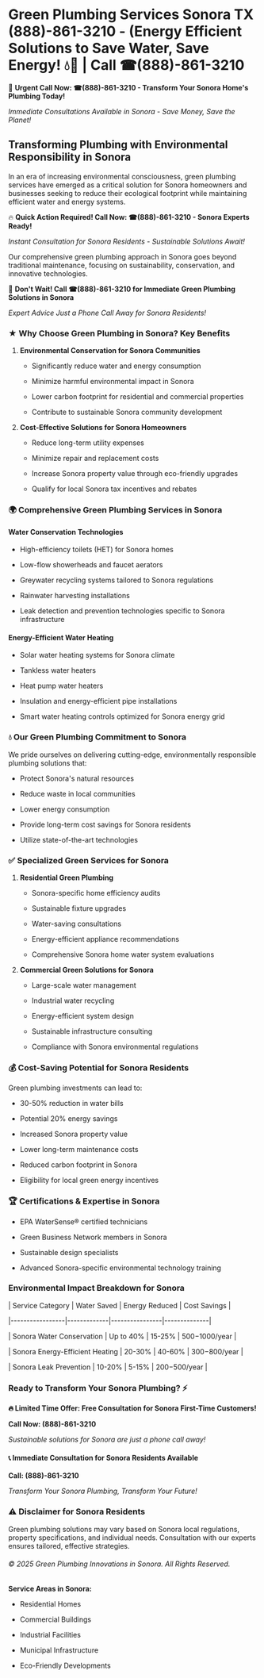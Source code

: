 # Green Plumbing Services Sonora TX (888)-861-3210 - (Energy Efficient Solutions to Save Water, Save Energy! 💧🌿 | Call ☎(888)-861-3210

🚨 **Urgent Call Now: ☎(888)-861-3210 - Transform Your Sonora Home's Plumbing Today!**
*Immediate Consultations Available in Sonora - Save Money, Save the Planet!*

## Transforming Plumbing with Environmental Responsibility in Sonora

In an era of increasing environmental consciousness, green plumbing services have emerged as a critical solution for Sonora homeowners and businesses seeking to reduce their ecological footprint while maintaining efficient water and energy systems. 

🔥 **Quick Action Required! Call Now: ☎(888)-861-3210 - Sonora Experts Ready!**
*Instant Consultation for Sonora Residents - Sustainable Solutions Await!*

Our comprehensive green plumbing approach in Sonora goes beyond traditional maintenance, focusing on sustainability, conservation, and innovative technologies.

🚨 **Don't Wait! Call ☎(888)-861-3210 for Immediate Green Plumbing Solutions in Sonora**
*Expert Advice Just a Phone Call Away for Sonora Residents!*

### ★ Why Choose Green Plumbing in Sonora? Key Benefits

1. **Environmental Conservation for Sonora Communities** 
   - Significantly reduce water and energy consumption
   - Minimize harmful environmental impact in Sonora
   - Lower carbon footprint for residential and commercial properties
   - Contribute to sustainable Sonora community development

2. **Cost-Effective Solutions for Sonora Homeowners** 
   - Reduce long-term utility expenses
   - Minimize repair and replacement costs
   - Increase Sonora property value through eco-friendly upgrades
   - Qualify for local Sonora tax incentives and rebates

### 🌍 Comprehensive Green Plumbing Services in Sonora

#### Water Conservation Technologies
- High-efficiency toilets (HET) for Sonora homes
- Low-flow showerheads and faucet aerators
- Greywater recycling systems tailored to Sonora regulations
- Rainwater harvesting installations
- Leak detection and prevention technologies specific to Sonora infrastructure

#### Energy-Efficient Water Heating
- Solar water heating systems for Sonora climate
- Tankless water heaters
- Heat pump water heaters
- Insulation and energy-efficient pipe installations
- Smart water heating controls optimized for Sonora energy grid

### 💧 Our Green Plumbing Commitment to Sonora

We pride ourselves on delivering cutting-edge, environmentally responsible plumbing solutions that:
- Protect Sonora's natural resources
- Reduce waste in local communities
- Lower energy consumption
- Provide long-term cost savings for Sonora residents
- Utilize state-of-the-art technologies

### ✅ Specialized Green Services for Sonora

1. **Residential Green Plumbing**
   - Sonora-specific home efficiency audits
   - Sustainable fixture upgrades
   - Water-saving consultations
   - Energy-efficient appliance recommendations
   - Comprehensive Sonora home water system evaluations

2. **Commercial Green Solutions for Sonora**
   - Large-scale water management
   - Industrial water recycling
   - Energy-efficient system design
   - Sustainable infrastructure consulting
   - Compliance with Sonora environmental regulations

### 💰 Cost-Saving Potential for Sonora Residents

Green plumbing investments can lead to:
- 30-50% reduction in water bills
- Potential 20% energy savings
- Increased Sonora property value
- Lower long-term maintenance costs
- Reduced carbon footprint in Sonora
- Eligibility for local green energy incentives

### 🏆 Certifications & Expertise in Sonora

- EPA WaterSense® certified technicians
- Green Business Network members in Sonora
- Sustainable design specialists
- Advanced Sonora-specific environmental technology training

### Environmental Impact Breakdown for Sonora

| Service Category | Water Saved | Energy Reduced | Cost Savings |
|-----------------|-------------|----------------|--------------|
| Sonora Water Conservation | Up to 40% | 15-25% | $500-$1000/year |
| Sonora Energy-Efficient Heating | 20-30% | 40-60% | $300-$800/year |
| Sonora Leak Prevention | 10-20% | 5-15% | $200-$500/year |

### Ready to Transform Your Sonora Plumbing? ⚡

**🔥 Limited Time Offer: Free Consultation for Sonora First-Time Customers!**

**Call Now: (888)-861-3210**
*Sustainable solutions for Sonora are just a phone call away!*

#### 📞 Immediate Consultation for Sonora Residents Available

**Call: (888)-861-3210**
*Transform Your Sonora Plumbing, Transform Your Future!*

### ⚠️ Disclaimer for Sonora Residents

Green plumbing solutions may vary based on Sonora local regulations, property specifications, and individual needs. Consultation with our experts ensures tailored, effective strategies.

###### © 2025 Green Plumbing Innovations in Sonora. All Rights Reserved.

**Service Areas in Sonora:** 
- Residential Homes
- Commercial Buildings
- Industrial Facilities
- Municipal Infrastructure
- Eco-Friendly Developments